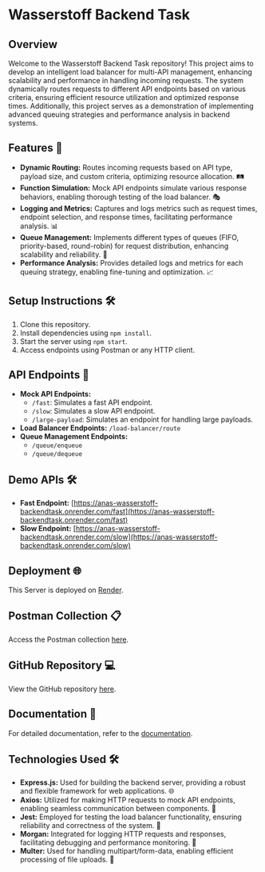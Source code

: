 # Wasserstoff Backend Task

## Overview
Welcome to the Wasserstoff Backend Task repository! This project aims to develop an intelligent load balancer for multi-API management, enhancing scalability and performance in handling incoming requests. The system dynamically routes requests to different API endpoints based on various criteria, ensuring efficient resource utilization and optimized response times. Additionally, this project serves as a demonstration of implementing advanced queuing strategies and performance analysis in backend systems.

## Features 🚀
- **Dynamic Routing:** Routes incoming requests based on API type, payload size, and custom criteria, optimizing resource allocation. 🛤️
- **Function Simulation:** Mock API endpoints simulate various response behaviors, enabling thorough testing of the load balancer. 🎭
- **Logging and Metrics:** Captures and logs metrics such as request times, endpoint selection, and response times, facilitating performance analysis. 📊
- **Queue Management:** Implements different types of queues (FIFO, priority-based, round-robin) for request distribution, enhancing scalability and reliability. 🔄
- **Performance Analysis:** Provides detailed logs and metrics for each queuing strategy, enabling fine-tuning and optimization. 📈

## Setup Instructions 🛠️
1. Clone this repository.
2. Install dependencies using `npm install`.
3. Start the server using `npm start`.
4. Access endpoints using Postman or any HTTP client.

## API Endpoints 📡
- **Mock API Endpoints:**
  - `/fast`: Simulates a fast API endpoint.
  - `/slow`: Simulates a slow API endpoint.
  - `/large-payload`: Simulates an endpoint for handling large payloads.
- **Load Balancer Endpoints:** `/load-balancer/route`
- **Queue Management Endpoints:**
  - `/queue/enqueue`
  - `/queue/dequeue`

## Demo APIs 🛠️
- **Fast Endpoint:** [https://anas-wasserstoff-backendtask.onrender.com/fast](https://anas-wasserstoff-backendtask.onrender.com/fast)
- **Slow Endpoint:** [https://anas-wasserstoff-backendtask.onrender.com/slow](https://anas-wasserstoff-backendtask.onrender.com/slow)

## Deployment 🌐
This Server is deployed on [Render](https://anas-wasserstoff-backendtask.onrender.com).

## Postman Collection 📋
Access the Postman collection [here](POSTMAN_COLLECTION_LINK).

## GitHub Repository 💻
View the GitHub repository [here](GITHUB_REPO_LINK).

## Documentation 📄
For detailed documentation, refer to the [documentation](DOCUMENTATION_LINK).

## Technologies Used 🛠️
- **Express.js:** Used for building the backend server, providing a robust and flexible framework for web applications. 🌐
- **Axios:** Utilized for making HTTP requests to mock API endpoints, enabling seamless communication between components. 📡
- **Jest:** Employed for testing the load balancer functionality, ensuring reliability and correctness of the system. 🧪
- **Morgan:** Integrated for logging HTTP requests and responses, facilitating debugging and performance monitoring. 📝
- **Multer:** Used for handling multipart/form-data, enabling efficient processing of file uploads. 📁

